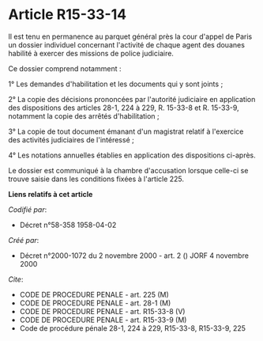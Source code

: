 # Article R15-33-14

Il est tenu en permanence au parquet général près la cour d'appel de Paris un dossier individuel concernant l'activité de
chaque agent des douanes habilité à exercer des missions de police judiciaire.

Ce dossier comprend notamment :

1° Les demandes d'habilitation et les documents qui y sont joints ;

2° La copie des décisions prononcées par l'autorité judiciaire en application des dispositions des articles 28-1, 224 à 229,
R. 15-33-8 et R. 15-33-9, notamment la copie des arrêtés d'habilitation ;

3° La copie de tout document émanant d'un magistrat relatif à l'exercice des activités judiciaires de l'intéressé ;

4° Les notations annuelles établies en application des dispositions ci-après.

Le dossier est communiqué à la chambre d'accusation lorsque celle-ci se trouve saisie dans les conditions fixées à l'article
225.

**Liens relatifs à cet article**

_Codifié par_:

  - Décret n°58-358 1958-04-02

_Créé par_:

  - Décret n°2000-1072 du 2 novembre 2000 - art. 2 () JORF 4 novembre 2000

_Cite_:

  - CODE DE PROCEDURE PENALE - art. 225 (M)
  - CODE DE PROCEDURE PENALE - art. 28-1 (M)
  - CODE DE PROCEDURE PENALE - art. R15-33-8 (V)
  - CODE DE PROCEDURE PENALE - art. R15-33-9 (M)
  - Code de procédure pénale 28-1, 224 à 229, R15-33-8, R15-33-9, 225
